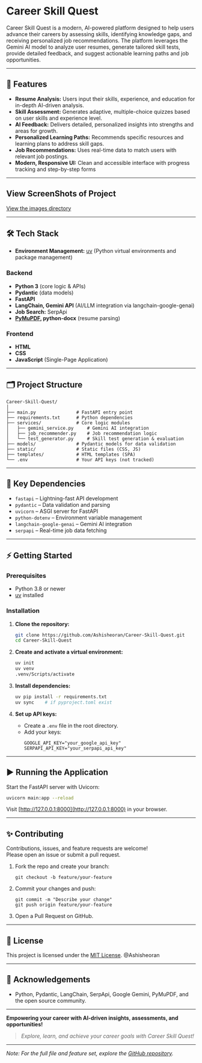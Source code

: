 # Career Skill Quest

Career Skill Quest is a modern, AI-powered platform designed to help users advance their careers by assessing skills, identifying knowledge gaps, and receiving personalized job recommendations. The platform leverages the Gemini AI model to analyze user resumes, generate tailored skill tests, provide detailed feedback, and suggest actionable learning paths and job opportunities.

---

## 🚀 Features

- **Resume Analysis:** Users input their skills, experience, and education for in-depth AI-driven analysis.
- **Skill Assessment:** Generates adaptive, multiple-choice quizzes based on user skills and experience level.
- **AI Feedback:** Delivers detailed, personalized insights into strengths and areas for growth.
- **Personalized Learning Paths:** Recommends specific resources and learning plans to address skill gaps.
- **Job Recommendations:** Uses real-time data to match users with relevant job postings.
- **Modern, Responsive UI:** Clean and accessible interface with progress tracking and step-by-step forms

---

## View ScreenShots of Project 

[View the images directory](https://github.com/Ashisheoran/Career-Skill-Quest/tree/main/images)


---

## 🛠️ Tech Stack

- **Environment Management:** [uv](https://github.com/astral-sh/uv) (Python virtual environments and package management)

### Backend
- **Python 3** (core logic & APIs)
- **Pydantic** (data models)
- **FastAPI** 
- **LangChain, Gemini API** (AI/LLM integration via langchain-google-genai)
- **Job Search:** SerpApi
- **[PyMuPDF](https://pymupdf.readthedocs.io/), python-docx** (resume parsing)

### Frontend
- **HTML**
- **CSS**
- **JavaScript** (Single-Page Application)

---

## 🗂️ Project Structure

```
Career-Skill-Quest/
│
├── main.py               # FastAPI entry point
├── requirements.txt      # Python dependencies
├── services/             # Core logic modules
│   ├── gemini_service.py     # Gemini AI integration
│   ├── job_recommender.py    # Job recommendation logic
│   └── test_generator.py     # Skill test generation & evaluation
├── models/               # Pydantic models for data validation
├── static/               # Static files (CSS, JS)
├── templates/            # HTML templates (SPA)
└── .env                  # Your API keys (not tracked)
```

---

## 🧩 Key Dependencies

- `fastapi` – Lightning-fast API development
- `pydantic` – Data validation and parsing
- `uvicorn` – ASGI server for FastAPI
- `python-dotenv` – Environment variable management
- `langchain-google-genai` – Gemini AI integration
- `serpapi` – Real-time job data fetching

---

## ⚡ Getting Started

### Prerequisites

- Python 3.8 or newer
- [uv](https://github.com/astral-sh/uv) installed

### Installation

1. **Clone the repository:**
   ```sh
   git clone https://github.com/Ashisheoran/Career-Skill-Quest.git
   cd Career-Skill-Quest
   ```

2. **Create and activate a virtual environment:**
   ```sh
   uv init
   uv venv
   .venv/Scripts/activate
   ```

3. **Install dependencies:**
   ```sh
   uv pip install -r requirements.txt
   uv sync    # if pyproject.toml exist
   ```

4. **Set up API keys:**
   - Create a `.env` file in the root directory.
   - Add your keys:
     ```
     GOOGLE_API_KEY="your_google_api_key"
     SERPAPI_API_KEY="your_serpapi_api_key"
     ```

---

## ▶️ Running the Application

Start the FastAPI server with Uvicorn:

```sh
uvicorn main:app --reload
```

Visit [http://127.0.0.1:8000](http://127.0.0.1:8000) in your browser.

---

## ✨ Contributing

Contributions, issues, and feature requests are welcome!  
Please open an issue or submit a pull request.

1. Fork the repo and create your branch:
   ```
   git checkout -b feature/your-feature
   ```
2. Commit your changes and push:
   ```
   git commit -m "Describe your change"
   git push origin feature/your-feature
   ```
3. Open a Pull Request on GitHub.

---

## 📄 License

This project is licensed under the [MIT License](LICENSE). 
@Ashisheoran

---

## 👏 Acknowledgements

- Python, Pydantic, LangChain, SerpApi, Google Gemini, PyMuPDF, and the open source community.

---
**Empowering your career with AI-driven insights, assessments, and opportunities!**

> *Explore, learn, and achieve your career goals with Career Skill Quest!*

---

*Note: For the full file and feature set, explore the [GitHub repository](https://github.com/Ashisheoran/Career-Skill-Quest).*
